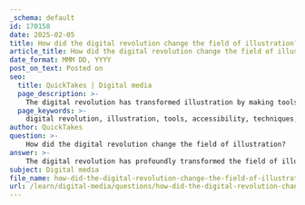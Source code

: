 ```yaml
---
_schema: default
id: 170158
date: 2025-02-05
title: How did the digital revolution change the field of illustration?
article_title: How did the digital revolution change the field of illustration?
date_format: MMM DD, YYYY
post_on_text: Posted on
seo:
  title: QuickTakes | Digital media
  page_description: >-
    The digital revolution has transformed illustration by making tools more accessible, integrating traditional and digital techniques, improving production speed, expanding aesthetic possibilities, revitalizing editorial illustration, enhancing collaboration, and widening market opportunities.
  page_keywords: >-
    digital revolution, illustration, tools, accessibility, techniques, speed, aesthetic possibilities, editorial illustration, collaboration, market expansion
author: QuickTakes
question: >-
    How did the digital revolution change the field of illustration?
answer: >-
    The digital revolution has profoundly transformed the field of illustration in several key ways:\n\n1. **Accessibility of Tools**: The advent of digital tools and software has made illustration more accessible to a broader range of artists. Programs like Adobe Illustrator, Procreate, and Corel Painter allow illustrators to create high-quality artwork without the need for expensive materials or extensive training in traditional techniques. This democratization of tools has led to an influx of new talent and diverse styles in the industry.\n\n2. **Integration of Techniques**: Digital illustration enables artists to combine traditional and digital techniques seamlessly. For instance, illustrators can create hand-drawn elements and then enhance or manipulate them using digital software. This hybrid approach has led to innovative styles that blend the tactile quality of traditional media with the precision and versatility of digital tools.\n\n3. **Speed and Efficiency**: Digital tools allow for faster production times. Artists can easily make adjustments, undo mistakes, and replicate elements, which streamlines the creative process. This efficiency is particularly beneficial in commercial settings where deadlines are tight, enabling illustrators to produce high-quality work quickly.\n\n4. **New Aesthetic Possibilities**: The digital medium has opened up new avenues for artistic expression. Techniques such as vector illustration, photo manipulation, and 3D modeling have expanded the visual language of illustration. Artists can experiment with styles that were previously difficult or impossible to achieve with traditional methods.\n\n5. **Resurgence of Editorial Illustration**: Despite the initial decline of traditional illustration due to the rise of photography, the digital age has seen a resurgence in editorial illustration. Digital platforms allow for greater visibility and distribution of illustrated content, making it a vital component of modern publications. Illustrators can now reach wider audiences through online media, social networks, and digital publications.\n\n6. **Collaboration and Communication**: Digital tools facilitate collaboration among artists, clients, and art directors. Cloud-based platforms and digital portfolios allow for easy sharing of work and feedback, enhancing communication and streamlining the revision process. This collaborative environment fosters creativity and innovation.\n\n7. **Market Expansion**: The digital revolution has expanded the markets for illustrators. With the rise of e-books, online magazines, and social media, there are more opportunities for illustrators to showcase their work and find clients. This has led to a diversification of illustration fields, including digital marketing, animation, and interactive media.\n\nIn summary, the digital revolution has not only changed the tools and techniques available to illustrators but has also reshaped the industry landscape, creating new opportunities for artistic expression and collaboration. The integration of digital technology has revitalized traditional practices while paving the way for innovative approaches in contemporary illustration.
subject: Digital media
file_name: how-did-the-digital-revolution-change-the-field-of-illustration.md
url: /learn/digital-media/questions/how-did-the-digital-revolution-change-the-field-of-illustration
---
```


&nbsp;